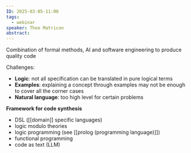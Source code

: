 ```yaml
---
ID: 2025-03-05-11:00
tags:
  - webinar
speaker: Theo Matricon
abstract:
---
```

Combination of formal methods, AI and software engineering to produce quality code

Challenges:
- **Logic**: not all specification can be translated in pure logical terms
- **Examples**: explaining a concept through examples may not be enough to cover all the corner cases
- **Natural language**: too high level for certain problems

**Framework for code synthesis**
- DSL ([[domain]] specific languages)
- logic modulo theories
- logic programming (see [[prolog (programming language)]])
- functional programming
- code as text (LLM)

